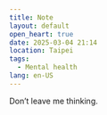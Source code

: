 ```yaml
---
title: Note
layout: default
open_heart: true
date: 2025-03-04 21:14
location: Taipei
tags: 
  - Mental health
lang: en-US
---
```


Don’t leave me thinking.
